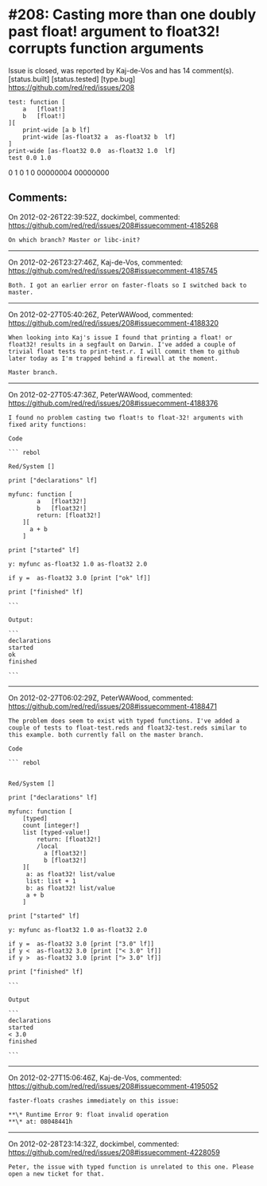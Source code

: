 
#208: Casting more than one doubly past float! argument to float32! corrupts function arguments
================================================================================
Issue is closed, was reported by Kaj-de-Vos and has 14 comment(s).
[status.built] [status.tested] [type.bug]
<https://github.com/red/red/issues/208>

```
test: function [
    a   [float!]
    b   [float!]
][
    print-wide [a b lf]
    print-wide [as-float32 a  as-float32 b  lf]
]
print-wide [as-float32 0.0  as-float32 1.0  lf]
test 0.0 1.0
```

0 1 
0 1 
0 00000004 00000000



Comments:
--------------------------------------------------------------------------------

On 2012-02-26T22:39:52Z, dockimbel, commented:
<https://github.com/red/red/issues/208#issuecomment-4185268>

    On which branch? Master or libc-init?

--------------------------------------------------------------------------------

On 2012-02-26T23:27:46Z, Kaj-de-Vos, commented:
<https://github.com/red/red/issues/208#issuecomment-4185745>

    Both. I got an earlier error on faster-floats so I switched back to master.

--------------------------------------------------------------------------------

On 2012-02-27T05:40:26Z, PeterWAWood, commented:
<https://github.com/red/red/issues/208#issuecomment-4188320>

    When looking into Kaj's issue I found that printing a float! or float32! results in a segfault on Darwin. I've added a couple of trivial float tests to print-test.r. I will commit them to github later today as I'm trapped behind a firewall at the moment.
    
    Master branch.

--------------------------------------------------------------------------------

On 2012-02-27T05:47:36Z, PeterWAWood, commented:
<https://github.com/red/red/issues/208#issuecomment-4188376>

    I found no problem casting two float!s to float-32! arguments with fixed arity functions:
    
    Code
    
    ``` rebol
    
    Red/System []
    
    print ["declarations" lf]
    
    myfunc: function [
            a   [float32!]
            b   [float32!]
            return: [float32!]
        ][
          a + b
        ]
    
    print ["started" lf]
    
    y: myfunc as-float32 1.0 as-float32 2.0
    
    if y =  as-float32 3.0 [print ["ok" lf]]
    
    print ["finished" lf]
    
    ```
    
    Output:
    
    ```
    declarations
    started
    ok
    finished
    
    ```

--------------------------------------------------------------------------------

On 2012-02-27T06:02:29Z, PeterWAWood, commented:
<https://github.com/red/red/issues/208#issuecomment-4188471>

    The problem does seem to exist with typed functions. I've added a couple of tests to float-test.reds and float32-test.reds similar to this example. both currently fall on the master branch.
    
    Code
    
    ``` rebol
    
    
    Red/System []
    
    print ["declarations" lf]
    
    myfunc: function [
        [typed]
        count [integer!]
        list [typed-value!]
            return: [float32!]
            /local
              a [float32!]
              b [float32!]
        ][
         a: as float32! list/value
         list: list + 1
         b: as float32! list/value
         a + b
        ]
    
    print ["started" lf]
    
    y: myfunc as-float32 1.0 as-float32 2.0
    
    if y =  as-float32 3.0 [print ["3.0" lf]]
    if y <  as-float32 3.0 [print ["< 3.0" lf]]
    if y >  as-float32 3.0 [print ["> 3.0" lf]]
    
    print ["finished" lf]
    
    ```
    
    Output
    
    ```
    declarations
    started
    < 3.0
    finished
    
    ```

--------------------------------------------------------------------------------

On 2012-02-27T15:06:46Z, Kaj-de-Vos, commented:
<https://github.com/red/red/issues/208#issuecomment-4195052>

    faster-floats crashes immediately on this issue:
    
    **\* Runtime Error 9: float invalid operation
    **\* at: 08048441h

--------------------------------------------------------------------------------

On 2012-02-28T23:14:32Z, dockimbel, commented:
<https://github.com/red/red/issues/208#issuecomment-4228059>

    Peter, the issue with typed function is unrelated to this one. Please open a new ticket for that.

